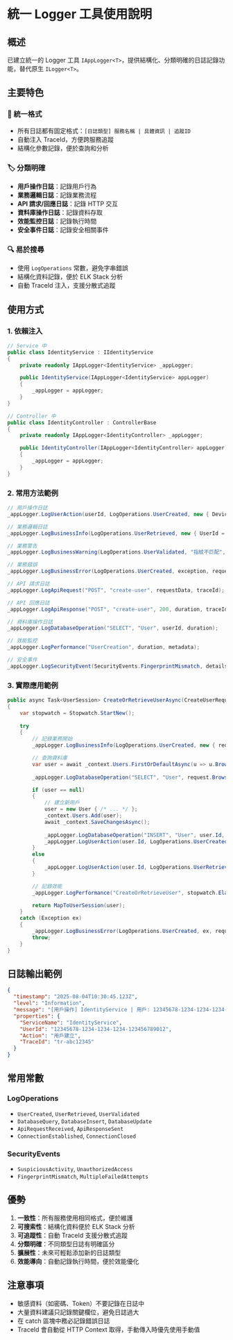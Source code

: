 ﻿# 統一 Logger 工具使用說明

## 概述

已建立統一的 Logger 工具 `IAppLogger<T>`，提供結構化、分類明確的日誌記錄功能，替代原生 `ILogger<T>`。

## 主要特色

### 🎯 統一格式
- 所有日誌都有固定格式：`[日誌類型] 服務名稱 | 具體資訊 | 追蹤ID`
- 自動注入 TraceId，方便跨服務追蹤
- 結構化參數記錄，便於查詢和分析

### 🏷️ 分類明確
- **用戶操作日誌**：記錄用戶行為
- **業務邏輯日誌**：記錄業務流程
- **API 請求/回應日誌**：記錄 HTTP 交互
- **資料庫操作日誌**：記錄資料存取
- **效能監控日誌**：記錄執行時間
- **安全事件日誌**：記錄安全相關事件

### 🔍 易於搜尋
- 使用 `LogOperations` 常數，避免字串錯誤
- 結構化資料記錄，便於 ELK Stack 分析
- 自動 TraceId 注入，支援分散式追蹤

## 使用方式

### 1. 依賴注入

```csharp
// Service 中
public class IdentityService : IIdentityService
{
    private readonly IAppLogger<IdentityService> _appLogger;

    public IdentityService(IAppLogger<IdentityService> appLogger)
    {
        _appLogger = appLogger;
    }
}

// Controller 中
public class IdentityController : ControllerBase
{
    private readonly IAppLogger<IdentityController> _appLogger;

    public IdentityController(IAppLogger<IdentityController> appLogger)
    {
        _appLogger = appLogger;
    }
}
```

### 2. 常用方法範例

```csharp
// 用戶操作日誌
_appLogger.LogUserAction(userId, LogOperations.UserCreated, new { DeviceInfo = deviceInfo });

// 業務邏輯日誌
_appLogger.LogBusinessInfo(LogOperations.UserRetrieved, new { UserId = userId });

// 業務警告
_appLogger.LogBusinessWarning(LogOperations.UserValidated, "指紋不匹配", new { UserId = userId });

// 業務錯誤
_appLogger.LogBusinessError(LogOperations.UserCreated, exception, requestData);

// API 請求日誌
_appLogger.LogApiRequest("POST", "create-user", requestData, traceId);

// API 回應日誌
_appLogger.LogApiResponse("POST", "create-user", 200, duration, traceId);

// 資料庫操作日誌
_appLogger.LogDatabaseOperation("SELECT", "User", userId, duration);

// 效能監控
_appLogger.LogPerformance("UserCreation", duration, metadata);

// 安全事件
_appLogger.LogSecurityEvent(SecurityEvents.FingerprintMismatch, details, userId, ipAddress);
```

### 3. 實際應用範例

```csharp
public async Task<UserSession> CreateOrRetrieveUserAsync(CreateUserRequest request)
{
    var stopwatch = Stopwatch.StartNew();
    
    try
    {
        // 記錄業務開始
        _appLogger.LogBusinessInfo(LogOperations.UserCreated, new { request.BrowserFingerprint, request.IpAddress });

        // 查詢資料庫
        var user = await _context.Users.FirstOrDefaultAsync(u => u.BrowserFingerprint == request.BrowserFingerprint);
        
        _appLogger.LogDatabaseOperation("SELECT", "User", request.BrowserFingerprint, stopwatch.Elapsed);

        if (user == null)
        {
            // 建立新用戶
            user = new User { /* ... */ };
            _context.Users.Add(user);
            await _context.SaveChangesAsync();
            
            _appLogger.LogDatabaseOperation("INSERT", "User", user.Id, stopwatch.Elapsed);
            _appLogger.LogUserAction(user.Id, LogOperations.UserCreated, request);
        }
        else
        {
            _appLogger.LogUserAction(user.Id, LogOperations.UserRetrieved, request);
        }

        // 記錄效能
        _appLogger.LogPerformance("CreateOrRetrieveUser", stopwatch.Elapsed, new { UserId = user.Id });

        return MapToUserSession(user);
    }
    catch (Exception ex)
    {
        _appLogger.LogBusinessError(LogOperations.UserCreated, ex, request);
        throw;
    }
}
```

## 日誌輸出範例

```json
{
  "timestamp": "2025-08-04T10:30:45.123Z",
  "level": "Information",
  "message": "[用戶操作] IdentityService | 用戶: 12345678-1234-1234-1234-123456789012 | 操作: 用戶建立 | 資料: {\"BrowserFingerprint\":\"abc123\",\"IpAddress\":\"192.168.1.1\"} | 追蹤: tr-abc12345",
  "properties": {
    "ServiceName": "IdentityService",
    "UserId": "12345678-1234-1234-1234-123456789012",
    "Action": "用戶建立",
    "TraceId": "tr-abc12345"
  }
}
```

## 常用常數

### LogOperations
- `UserCreated`, `UserRetrieved`, `UserValidated`
- `DatabaseQuery`, `DatabaseInsert`, `DatabaseUpdate`
- `ApiRequestReceived`, `ApiResponseSent`
- `ConnectionEstablished`, `ConnectionClosed`

### SecurityEvents
- `SuspiciousActivity`, `UnauthorizedAccess`
- `FingerprintMismatch`, `MultipleFailedAttempts`

## 優勢

1. **一致性**：所有服務使用相同格式，便於維護
2. **可搜索性**：結構化資料便於 ELK Stack 分析
3. **可追蹤性**：自動 TraceId 支援分散式追蹤
4. **分類明確**：不同類型日誌有明確區分
5. **擴展性**：未來可輕鬆添加新的日誌類型
6. **效能導向**：自動記錄執行時間，便於效能優化

## 注意事項

- 敏感資料（如密碼、Token）不要記錄在日誌中
- 大量資料建議只記錄關鍵欄位，避免日誌過大
- 在 catch 區塊中務必記錄錯誤日誌
- TraceId 會自動從 HTTP Context 取得，手動傳入時優先使用手動值
